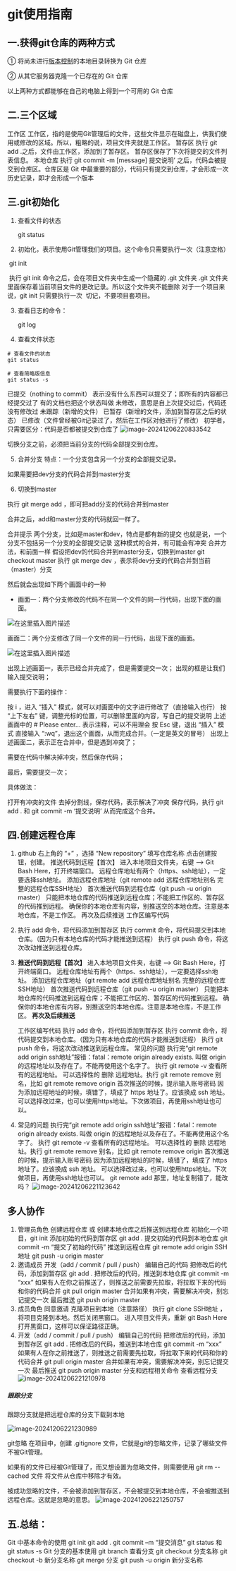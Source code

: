 # git使用指南

## 一.获得git仓库的两种方式

① 将尚未进行[版本控制](https://edu.csdn.net/cloud/sd_summit?utm_source=glcblog&spm=1001.2101.3001.7020)的本地目录转换为 Git 仓库

② 从其它服务器克隆一个已存在的 Git 仓库

以上两种方式都能够在自己的电脑上得到一个可用的 Git 仓库

## 二.三个区域

工作区
工作区，指的是使用Git管理后的文件，这些文件显示在磁盘上，供我们使用或修改的区域。所以，粗略的说，项目文件夹就是工作区。
暂存区
执行 git add .之后，文件由工作区，添加到了暂存区。 暂存区保存了下次将提交的文件列表信息。
本地仓库
执行 git commit -m [message] 提交说明’ 之后，代码会被提交到仓库区。仓库区是 Git 中最重要的部分，代码只有提交到仓库，才会形成一次历史记录，即才会形成一个版本

## 三.git初始化

1. 查看文件的状态

   git status

2.  初始化，表示使用Git管理我们的项目。这个命令只需要执行一次（注意空格）

​		git init

​	执行 git init 命令之后，会在项目文件夹中生成一个隐藏的 .git 文件夹
​	.git 文件夹里面保存着当前项目文件的更改记录。所以这个文件夹不能删除
​	对于一个项目来说，git init 只需要执行一次
​	切记，不要项目套项目。

3. 查看日志的命令：

   git log

4.  查看文件状态

```
# 查看文件的状态
git status

# 查看简略版信息
git status -s
```

已提交（nothing to commit）
表示没有什么东西可以提交了；即所有的内容都已经提交过了
有的文档也把这个状态叫做 未修改，意思是自上次提交过后，代码还没有修改过
未跟踪（新增的文件）
已暂存（新增的文件，添加到暂存区之后的状态）
已修改（文件曾经被Git记录过了，然后在工作区对他进行了修改）
 初学者，只需要区分：代码是否都被提交到仓库了
![image-20241206220833542](D:\Desktop\Study_Note\image\image-20241206220833542.png)

切换分支之前，必须把当前分支的代码全部提交到仓库。

5. 合并分支
   特点：一个分支包含另一个分支的全部提交记录。

如果需要把dev分支的代码合并到master分支

6. 切换到master

执行 git merge add ，即可把add分支的代码合并到master

 合并之后，add和master分支的代码就回一样了。

合并提示
两个分支，比如是master和dev，特点是都有新的提交
也就是说，一个分支不包括另一个分支的全部提交记录
这种模式的合并，有可能会有冲突
合并方法，和前面一样
假设把dev的代码合并到master分支，切换到master git checkout master
执行 git merge dev ，表示将dev分支的代码合并到当前（master）分支

然后就会出现如下两个画面中的一种

- 画面一：两个分支修改的代码不在同一个文件的同一行代码，出现下面的画面。

![在这里插入图片描述](D:\Desktop\Study_Note\image\c1465d65fba47f60cd37aee3cf0aa4c6.png)

画面二：两个分支修改了同一个文件的同一行代码，出现下面的画面。

![在这里插入图片描述](D:\Desktop\Study_Note\image\da6875e7b735e78eaa7e6265b8b57d2c.png)

出现上述画面一，表示已经合并完成了，但是需要提交一次；
出现的框是让我们输入提交说明；

需要执行下面的操作：

按 i ，进入 “插入” 模式，就可以对画面中的文字进行修改了（直接输入也行）
按 “上下左右” 键，调整光标的位置，可以删除里面的内容，写自己的提交说明
上述画面中的 # Please enter… 表示注释，可以不用理会
按 Esc 键，退出 “插入” 模式
直接输入 “:wq”，退出这个画面，从而完成合并。（一定是英文的冒号）
出现上述画面二，表示正在合并中，但是遇到冲突了；

需要在代码中解决掉冲突，然后保存代码；

最后，需要提交一次；

具体做法：

打开有冲突的文件
去掉分割线，保存代码，表示解决了冲突
保存代码，执行 git add . 和 git commit -m ‘提交说明’ 从而完成这个合并。



## 四.创建远程仓库


1. github
   右上角的 “+” ，选择 “New repository”
   填写仓库名称
   点击创建按钮，创建。
   推送代码到远程【首次】
   进入本地项目文件夹，右键 --> Git Bash Here，打开终端窗口。
   远程仓库地址有两个（https、ssh地址），一定要选择ssh地址。
   添加远程仓库地址（git remote add 远程仓库地址别名 完整的远程仓库SSH地址）
   首次推送代码到远程仓库（git push -u origin master）
   只能把本地仓库的代码推送到远程仓库；不能把工作区的、暂存区的代码推到远程。
   确保你的本地仓库有内容，别推送空的本地仓库。注意是本地仓库，不是工作区。
   再次及后续推送
   工作区编写代码
2. 执行 add 命令，将代码添加到暂存区
   执行 commit 命令，将代码提交到本地仓库。（因为只有本地仓库的代码才能推送到远程）
   执行 git push 命令，将这次改动推送到远程仓库。
3. **推送代码到远程【首次】**
   进入本地项目文件夹，右键 --> Git Bash Here，打开终端窗口。
   远程仓库地址有两个（https、ssh地址），一定要选择ssh地址。
   添加远程仓库地址（git remote add 远程仓库地址别名 完整的远程仓库SSH地址）
   首次推送代码到远程仓库（git push -u origin master）
   只能把本地仓库的代码推送到远程仓库；不能把工作区的、暂存区的代码推到远程。
   确保你的本地仓库有内容，别推送空的本地仓库。注意是本地仓库，不是工作区。
   **再次及后续推送**

   工作区编写代码
   执行 add 命令，将代码添加到暂存区
   执行 commit 命令，将代码提交到本地仓库。（因为只有本地仓库的代码才能推送到远程）
   执行 git push 命令，将这次改动推送到远程仓库。
   常见的问题
   执行完“git remote add origin ssh地址”报错：fatal：remote origin already exists.
   叫做 origin 的远程地址以及存在了。不能再使用这个名字了。
   执行 git remote -v 查看所有的远程地址。
   可以选择性的 删除 远程地址。执行 git remote remove 别名，比如 git remote remove origin
   首次推送的时候，提示输入账号密码
   因为添加远程地址的时候，填错了，填成了 https 地址了。应该换成 ssh 地址。
   可以选择改过来，也可以使用https地址。下次做项目，再使用ssh地址也可以。
4. 常见的问题
   执行完“git remote add origin ssh地址”报错：fatal：remote origin already exists.
   叫做 origin 的远程地址以及存在了。不能再使用这个名字了。
   执行 git remote -v 查看所有的远程地址。
   可以选择性的 删除 远程地址。执行 git remote remove 别名，比如 git remote remove origin
   首次推送的时候，提示输入账号密码
   因为添加远程地址的时候，填错了，填成了 https 地址了。应该换成 ssh 地址。
   可以选择改过来，也可以使用https地址。下次做项目，再使用ssh地址也可以。
   git remote add 那里，地址复制错了，能改吗？
   ![image-20241206221123642](D:\Desktop\Study_Note\image\image-20241206221123642.png)

## 多人协作

1. 管理员角色
   创建远程仓库 或 创建本地仓库之后推送到远程仓库
   初始化一个项目，git init
   添加初始的代码到暂存区 git add .
   提交初始的代码到本地仓库 git commit -m “提交了初始的代码”
   推送到远程仓库
   git remote add origin SSH地址
   git push -u origin master
2. 邀请成员
   开发（add / commit / pull / push）
   编辑自己的代码
   把修改后的代码，添加到暂存区 git add .
   把修改后的代码，推送到本地仓库 git commit -m “xxx”
   如果有人在你之前推送了，则推送之前需要先拉取，将拉取下来的代码和你的代码合并 git pull origin master
   合并如果有冲突，需要解决冲突，别忘记提交一次
   最后推送 git push origin master
3. 成员角色
   同意邀请
   克隆项目到本地（注意路径）
   执行 git clone SSH地址 ，将项目克隆到本地。然后关闭黑窗口。
   进入项目文件夹，重新 git Bash Here 打开黑窗口，这样可以保证路径正确。
4. 开发（add / commit / pull / push）
   编辑自己的代码
   把修改后的代码，添加到暂存区 git add .
   把修改后的代码，推送到本地仓库 git commit -m “xxx”
   如果有人在你之前推送了，则推送之前需要先拉取，将拉取下来的代码和你的代码合并 git pull origin master
   合并如果有冲突，需要解决冲突，别忘记提交一次
   最后推送 git push origin master
   分支和远程相关命令
   查看远程分支
   ![image-20241206221210978](D:\Desktop\Study_Note\image\image-20241206221210978.png)

##### 跟踪分支

跟踪分支就是把远程仓库的分支下载到本地



![image-20241206221230989](D:\Desktop\Study_Note\image\image-20241206221230989.png)

git忽略
在项目中，创建 .gitignore 文件，它就是git的忽略文件，记录了哪些文件不被Git管理。

如果有的文件已经被Git管理了，而又想设置为忽略文件，则需要使用 git rm --cached 文件 将文件从仓库中移除才有效。

被成功忽略的文件，不会被添加到暂存区，不会被提交到本地仓库，不会被推送到远程仓库。这就是忽略的意思。
![image-20241206221250757](D:\Desktop\Study_Note\image\image-20241206221250757.png)



## 五.总结：
Git 中基本命令的使用
git init
git add .
git commit –m “提交消息”
git status 和 git status -s
Git 分支的基本使用
git branch 查看分支
git checkout 分支名称
git checkout -b 新分支名称
git merge 分支
git push -u origin 新分支名称